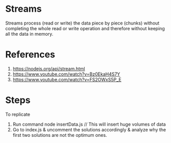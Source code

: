 # Streams

Streams process (read or write) the data piece by piece (chunks) without completing the whole read or write operation and therefore without keeping all the data in memory.

# References
1. https://nodejs.org/api/stream.html 
2. https://www.youtube.com/watch?v=Bz0EkaH4S7Y
3. https://www.youtube.com/watch?v=FS2OWxS5P_E

# Steps

To replicate
1. Run command node insertData.js // This will insert huge volumes of data
2. Go to index.js & uncomment the solutions accordingly & analyze why 
the first two solutions are not the optimum ones.
